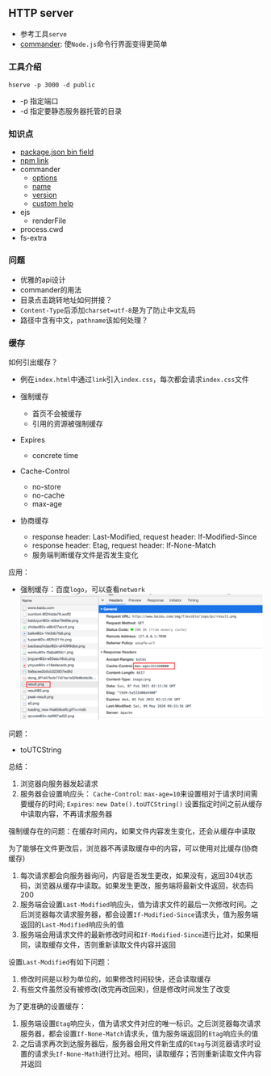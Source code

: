 ## HTTP server

* 参考工具`serve`
* [commander](https://github.com/tj/commander.js/): 使`Node.js`命令行界面变得更简单

### 工具介绍

```shell
hserve -p 3000 -d public
```

* -p 指定端口
* -d 指定要静态服务器托管的目录

### 知识点

* [package.json bin field](https://docs.npmjs.com/cli/v7/configuring-npm/package-json#bin)
* [npm link](https://docs.npmjs.com/cli/v6/commands/npm-link)
* commander
  * [options](https://github.com/tj/commander.js/#common-option-types-boolean-and-value)
  * [name](https://github.com/tj/commander.js/#usage-and-name)
  * [version](https://github.com/tj/commander.js/#version-option)
  * [custom help](https://github.com/tj/commander.js/#custom-help)
* ejs
  * renderFile
* process.cwd
* fs-extra

### 问题

* 优雅的api设计
* commander的用法
* 目录点击跳转地址如何拼接？
* `Content-Type`后添加`charset=utf-8`是为了防止中文乱码
* 路径中含有中文，`pathname`该如何处理？

### 缓存

如何引出缓存？

* 例在`index.html`中通过`link`引入`index.css`，每次都会请求`index.css`文件


* 强制缓存
  * 首页不会被缓存
  * 引用的资源被强制缓存
* Expires
  * concrete time
* Cache-Control
  * no-store
  * no-cache
  * max-age
* 协商缓存
  * response header: Last-Modified, request header: If-Modified-Since
  * response header: Etag, request header: If-None-Match
  * 服务端判断缓存文件是否发生变化

应用：

* 强制缓存：百度`logo`，可以查看`network`
  ![](https://raw.githubusercontent.com/wangkaiwd/drawing-bed/master/20210219143224.png)

问题：

* toUTCString

总结：

1. 浏览器向服务器发起请求
2. 服务器会设置响应头： `Cache-Control`: `max-age=10`来设置相对于请求时间需要缓存的时间; `Expires`: `new Date().toUTCString()`
   设置指定时间之前从缓存中读取内容，不再请求服务器

强制缓存在的问题：在缓存时间内，如果文件内容发生变化，还会从缓存中读取

为了能够在文件更改后，浏览器不再读取缓存中的内容，可以使用对比缓存(协商缓存)

1. 每次请求都会向服务器询问，内容是否发生更改，如果没有，返回304状态码，浏览器从缓存中读取。如果发生更改，服务端将最新文件返回，状态码200
2. 服务端会设置`Last-Modified`响应头，值为请求文件的最后一次修改时间。之后浏览器每次请求服务器，都会设置`If-Modified-Since`请求头，值为服务端返回的`Last-Modified`响应头的值
3. 服务端会用请求文件的最新修改时间和`If-Modified-Since`进行比对，如果相同，读取缓存文件，否则重新读取文件内容并返回

设置`Last-Modified`有如下问题：

1. 修改时间是以秒为单位的，如果修改时间较快，还会读取缓存
2. 有些文件虽然没有被修改(改完再改回来)，但是修改时间发生了改变

为了更准确的设置缓存：

1. 服务端设置`Etag`响应头，值为请求文件对应的唯一标识。之后浏览器每次请求服务器，都会设置`If-None-Match`请求头，值为服务端返回的`Etag`响应头的值
2. 之后请求再次到达服务器后，服务器会用文件新生成的`Etag`与浏览器请求时设置的请求头`If-None-Math`进行比对。相同，读取缓存；否则重新读取文件内容并返回
